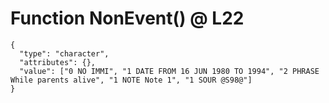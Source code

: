 # Function NonEvent() @ L22

    {
      "type": "character",
      "attributes": {},
      "value": ["0 NO IMMI", "1 DATE FROM 16 JUN 1980 TO 1994", "2 PHRASE While parents alive", "1 NOTE Note 1", "1 SOUR @S98@"]
    }

